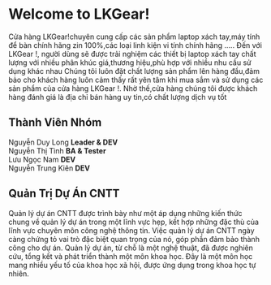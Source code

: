 # Welcome to LKGear!

Cửa hàng LKGear!chuyên cung cấp các sản phẩm laptop xách tay,máy
tính để bàn chính hãng zin 100%,các loại linh kiện vi tính chính
hãng ..... Đến với LKGear !, người dùng sẽ được trải nghiệm các thiết bị
laptop xách tay chất lượng với nhiều phân khúc giá,thương hiệu,phù
hợp với nhiều nhu cầu sử dụng khác nhau
Chúng tôi luôn đặt chất lượng sản phẩm lên hàng đầu,đảm bảo cho
khách hàng luôn cảm thấy rất yên tâm khi mua sắm và sử dụng các sản
phẩm của cửa hàng LKGear !. Nhờ thế,cửa hàng chúng tôi được khách
hàng đánh giá là địa chỉ bán hàng uy tin,có chất lượng dịch vụ tốt


## Thành Viên Nhóm

Nguyễn Duy Long **Leader & DEV**\
Nguyễn Thị Tình **BA & Tester**\
Lưu Ngọc Nam **DEV**\
Nguyễn Trung Kiên **DEV**

## Quản Trị Dự Án CNTT


Quản lý dự án CNTT được trình bày như một áp dụng những kiến thức chung về quản lý dự án trong một lĩnh vực hẹp, kết hợp những đặc thù của lĩnh vực chuyên môn công nghệ thông tin. Việc quản lý dự án CNTT ngày càng chứng tỏ vai trò đặc biệt quan trọng của nó, góp phần đảm bảo thành công cho dự án. Quản lý dự án, từ chỗ là một nghệ thuật, đã được nghiên cứu, tổng kết và phát triển thành một môn khoa học. Đây là một môn học mang nhiều yếu tố của khoa học xã hội, được ứng dụng trong khoa học tự nhiên.
